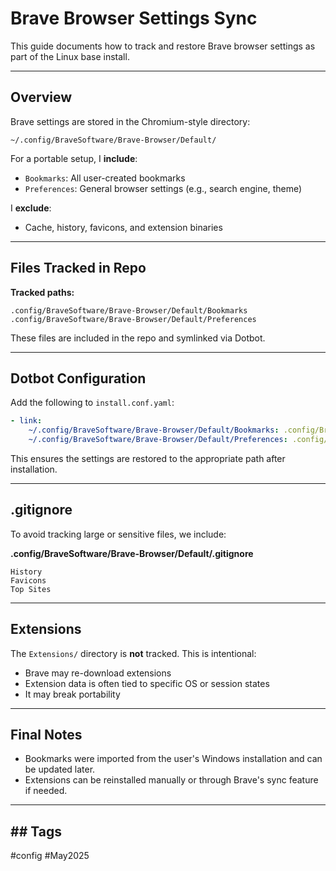 # Brave Browser Settings Sync

This guide documents how to track and restore Brave browser settings as part of the Linux base install.

---

## Overview

Brave settings are stored in the Chromium-style directory:

```
~/.config/BraveSoftware/Brave-Browser/Default/
```

For a portable setup, I **include**:

- `Bookmarks`: All user-created bookmarks
- `Preferences`: General browser settings (e.g., search engine, theme)

I **exclude**:

- Cache, history, favicons, and extension binaries

---

## Files Tracked in Repo

**Tracked paths:**

```
.config/BraveSoftware/Brave-Browser/Default/Bookmarks
.config/BraveSoftware/Brave-Browser/Default/Preferences
```

These files are included in the repo and symlinked via Dotbot.

---

## Dotbot Configuration

Add the following to `install.conf.yaml`:

```yaml
- link:
    ~/.config/BraveSoftware/Brave-Browser/Default/Bookmarks: .config/BraveSoftware/Brave-Browser/Default/Bookmarks
    ~/.config/BraveSoftware/Brave-Browser/Default/Preferences: .config/BraveSoftware/Brave-Browser/Default/Preferences
```

This ensures the settings are restored to the appropriate path after installation.

---

## .gitignore

To avoid tracking large or sensitive files, we include:

**.config/BraveSoftware/Brave-Browser/Default/.gitignore**

```gitignore
History
Favicons
Top Sites
```

---

## Extensions

The `Extensions/` directory is **not** tracked. This is intentional:

- Brave may re-download extensions
- Extension data is often tied to specific OS or session states
- It may break portability

---

## Final Notes

- Bookmarks were imported from the user's Windows installation and can be updated later.
- Extensions can be reinstalled manually or through Brave's sync feature if needed.

--- 

## ## Tags

 #config #May2025
